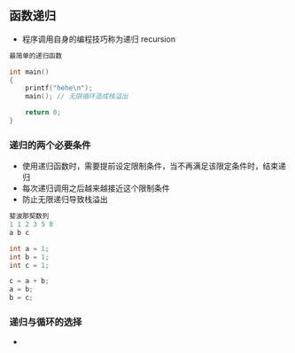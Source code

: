 ## 函数递归

- 程序调用自身的编程技巧称为递归 recursion

```C
最简单的递归函数

int main()
{
    printf("hehe\n");
    main(); // 无限循环造成栈溢出

    return 0;
}

```
### 递归的两个必要条件
- 使用递归函数时，需要提前设定限制条件，当不再满足该限定条件时，结束递归
- 每次递归调用之后越来越接近这个限制条件
- 防止无限递归导致栈溢出

```C
斐波那契数列
1 1 2 3 5 8
a b c 

int a = 1;
int b = 1;
int c = 1;

c = a + b;
a = b;
b = c;
```
### 递归与循环的选择
- 